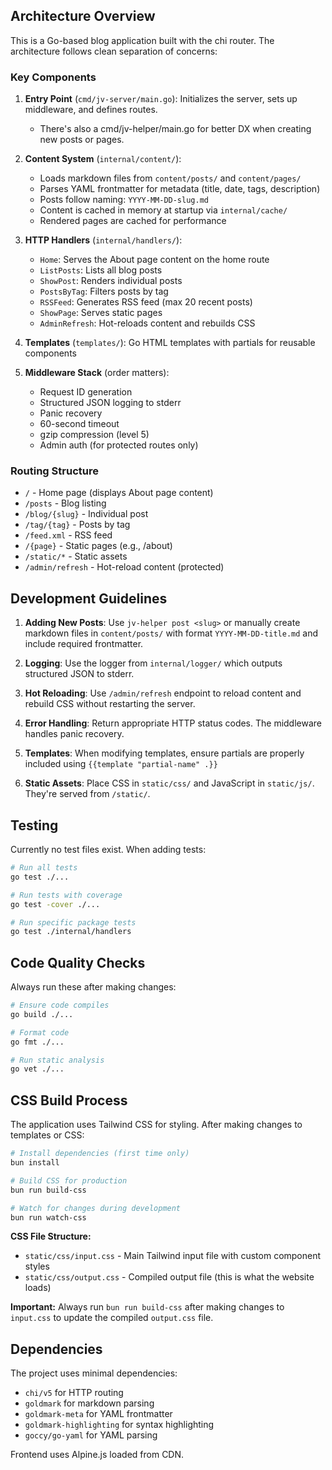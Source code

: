 ## Architecture Overview

This is a Go-based blog application built with the chi router. The architecture follows clean separation of concerns:

### Key Components

1. **Entry Point** (`cmd/jv-server/main.go`): Initializes the server, sets up middleware, and defines routes.

   - There's also a cmd/jv-helper/main.go for better DX when creating new posts or pages.

2. **Content System** (`internal/content/`):

   - Loads markdown files from `content/posts/` and `content/pages/`
   - Parses YAML frontmatter for metadata (title, date, tags, description)
   - Posts follow naming: `YYYY-MM-DD-slug.md`
   - Content is cached in memory at startup via `internal/cache/`
   - Rendered pages are cached for performance

3. **HTTP Handlers** (`internal/handlers/`):

   - `Home`: Serves the About page content on the home route
   - `ListPosts`: Lists all blog posts
   - `ShowPost`: Renders individual posts
   - `PostsByTag`: Filters posts by tag
   - `RSSFeed`: Generates RSS feed (max 20 recent posts)
   - `ShowPage`: Serves static pages
   - `AdminRefresh`: Hot-reloads content and rebuilds CSS

4. **Templates** (`templates/`): Go HTML templates with partials for reusable components

5. **Middleware Stack** (order matters):
   - Request ID generation
   - Structured JSON logging to stderr
   - Panic recovery
   - 60-second timeout
   - gzip compression (level 5)
   - Admin auth (for protected routes only)

### Routing Structure

- `/` - Home page (displays About page content)
- `/posts` - Blog listing
- `/blog/{slug}` - Individual post
- `/tag/{tag}` - Posts by tag
- `/feed.xml` - RSS feed
- `/{page}` - Static pages (e.g., /about)
- `/static/*` - Static assets
- `/admin/refresh` - Hot-reload content (protected)

## Development Guidelines

1. **Adding New Posts**: Use `jv-helper post <slug>` or manually create markdown files in `content/posts/` with format `YYYY-MM-DD-title.md` and include required frontmatter.

2. **Logging**: Use the logger from `internal/logger/` which outputs structured JSON to stderr.

3. **Hot Reloading**: Use `/admin/refresh` endpoint to reload content and rebuild CSS without restarting the server.

4. **Error Handling**: Return appropriate HTTP status codes. The middleware handles panic recovery.

5. **Templates**: When modifying templates, ensure partials are properly included using `{{template "partial-name" .}}`

6. **Static Assets**: Place CSS in `static/css/` and JavaScript in `static/js/`. They're served from `/static/`.

## Testing

Currently no test files exist. When adding tests:

```bash
# Run all tests
go test ./...

# Run tests with coverage
go test -cover ./...

# Run specific package tests
go test ./internal/handlers
```

## Code Quality Checks

Always run these after making changes:

```bash
# Ensure code compiles
go build ./...

# Format code
go fmt ./...

# Run static analysis
go vet ./...
```

## CSS Build Process

The application uses Tailwind CSS for styling. After making changes to templates or CSS:

```bash
# Install dependencies (first time only)
bun install

# Build CSS for production
bun run build-css

# Watch for changes during development
bun run watch-css
```

**CSS File Structure:**

- `static/css/input.css` - Main Tailwind input file with custom component styles
- `static/css/output.css` - Compiled output file (this is what the website loads)

**Important:** Always run `bun run build-css` after making changes to `input.css` to update the compiled `output.css` file.

## Dependencies

The project uses minimal dependencies:

- `chi/v5` for HTTP routing
- `goldmark` for markdown parsing
- `goldmark-meta` for YAML frontmatter
- `goldmark-highlighting` for syntax highlighting
- `goccy/go-yaml` for YAML parsing

Frontend uses Alpine.js loaded from CDN.
